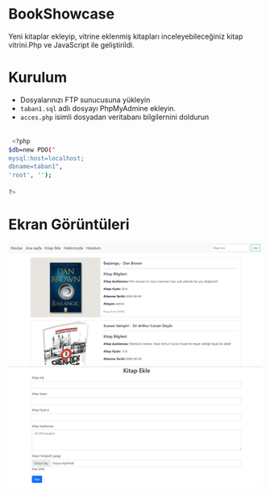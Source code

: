 # BookShowcase

Yeni kitaplar ekleyip, vitrine eklenmiş kitapları inceleyebileceğiniz kitap vitrini.Php ve JavaScript ile geliştirildi.


# Kurulum

- Dosyalarınızı FTP sunucusuna yükleyin
-  `taban1.sql` adlı dosyayı PhpMyAdmine ekleyin.
-  `acces.php` isimli dosyadan veritabanı bilgilernini doldurun
  ```bash

   <?php 
$db=new PDO("
mysql:host=localhost; 
dbname=taban1", 
'root', '');

?>
```
  
# Ekran Görüntüleri

![ScreenShot](https://raw.githubusercontent.com/doguazad/BookShowcase/main/Screenshot_1.png)
![ScreenShot](https://raw.githubusercontent.com/doguazad/BookShowcase/main/Screenshot_2.png)
